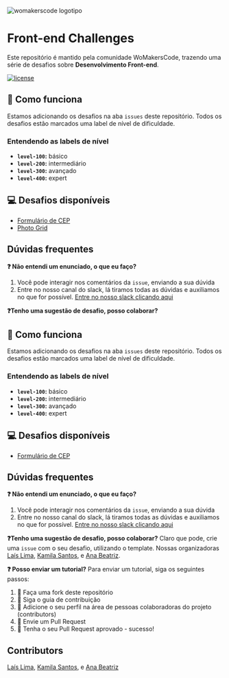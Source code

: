 ![womakerscode logotipo](https://user-images.githubusercontent.com/2198735/80845484-b93d6d80-8bdf-11ea-8f9b-c8b48368ba79.JPG)

# Front-end Challenges
Este repositório é mantido pela comunidade WoMakersCode, trazendo uma série de desafios sobre **Desenvolvimento Front-end**.


[![license](https://img.shields.io/github/license/womakerscode/challenges-front-end.svg)](/license)

## :thinking: Como funciona
Estamos adicionando os desafios na aba `issues` deste repositório. Todos os desafios estão marcados uma label de nível de dificuldade.

### Entendendo as labels de nível
* **`level-100`:** básico
* **`level-200`:** intermediário
* **`level-300`:** avançado
* **`level-400`:** expert

## :computer: Desafios disponíveis
* [Formulário de CEP](https://github.com/WoMakersCode/challenges-front-end/issues/1)
* [Photo Grid](https://github.com/WoMakersCode/challenges-front-end/issues/6) 


## Dúvidas frequentes
**:question: Não entendi um enunciado, o que eu faço?**
1. Você pode interagir nos comentários da `issue`, enviando a sua dúvida
2. Entre no nosso canal do slack, lá tiramos todas as dúvidas e auxiliamos no que for possível. [Entre no nosso slack clicando aqui](https://app.slack.com/client/TCPDKMM4Z/CCQ5XKXPX)

**:question:Tenho uma sugestão de desafio, posso colaborar?**

## :thinking: Como funciona
Estamos adicionando os desafios na aba `issues` deste repositório. Todos os desafios estão marcados uma label de nível de dificuldade.

### Entendendo as labels de nível
* **`level-100`:** básico
* **`level-200`:** intermediário
* **`level-300`:** avançado
* **`level-400`:** expert

## :computer: Desafios disponíveis
* [Formulário de CEP](https://github.com/WoMakersCode/challenges-front-end/issues/1)


## Dúvidas frequentes
**:question: Não entendi um enunciado, o que eu faço?**
1. Você pode interagir nos comentários da `issue`, enviando a sua dúvida
2. Entre no nosso canal do slack, lá tiramos todas as dúvidas e auxiliamos no que for possível. [Entre no nosso slack clicando aqui](https://app.slack.com/client/TCPDKMM4Z/CCQ5XKXPX)

**:question:Tenho uma sugestão de desafio, posso colaborar?**
Claro que pode, crie uma `issue` com o seu desafio, utilizando o template. Nossas organizadoras [Laís Lima](https://twitter.com/laislima_dev), [Kamila Santos](https://twitter.com/kamilah_santos), e [Ana Beatriz](https://twitter.com/anabneri).

**:question: Posso enviar um tutorial?**
Para enviar um tutorial, siga os seguintes passos:
1. :fork_and_knife: Faça uma fork deste repositório
2. :hammer: Siga o guia de contribuição
3. :busts_in_silhouette: Adicione o seu perfil na área de pessoas colaboradoras do projeto (contributors)
4. :wrench: Envie um Pull Request
5. :tada: Tenha o seu Pull Request aprovado - sucesso!

## Contributors
[Laís Lima](https://twitter.com/laislima_dev), [Kamila Santos](https://twitter.com/kamilah_santos), e [Ana Beatriz](https://twitter.com/anabneri)
